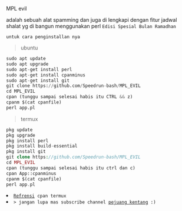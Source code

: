 MPL evil

adalah sebuah alat spamming dan juga di lengkapi dengan fitur jadwal shalat yg di bangun menggunakan perl `Edisi Spesial Bulan Ramadhan`

`untuk cara penginstallan nya`

> ubuntu
```python
sudo apt update
sudo apt upgrade
sudo apt-get install perl
sudo apt-get install cpanminus
sudo apt-get install git
git clone https://github.com/Speedrun-bash/MPL_EVIL
cd MPL_EVIL
cpan (tunggu sampai selesai habis itu CTRL && z)
cpanm $(cat cpanfile)
perl app.pl
```

> termux
```php
pkg update
pkg upgrade
pkg install perl
pkg install build-essential
pkg install git
git clone https://github.com/Speedrun-bash/MPL_EVIL
cd MPL_EVIL
cpan (tunggu sampai selesai habis itu ctrl dan c)
cpan App::cpanminus
cpanm $(cat cpanfile)
perl app.pl
```

<li><code><a href="https://wiki.termux.com/wiki/Perl">Refrensi</a> cpan termux</code></li>
<li><code>> jangan lupa mas subscribe channel <a href="https://www.youtube.com/channel/UCtu-GcxKL8kJBXpR1wfMgWg">pejuang kentang</a> :)</code></li>

